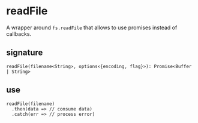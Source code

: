 # readFile
A wrapper around `fs.readFile` that allows to use promises instead of callbacks.

## signature
    readFile(filename<String>, options<{encoding, flag}>): Promise<Buffer | String>

## use
    readFile(filename)
      .then(data => // consume data)
      .catch(err => // process error)